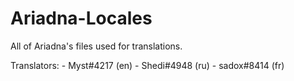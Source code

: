# Ariadna-Locales

All of Ariadna's files used for translations.

Translators: - Myst#4217 (en)
             - Shedi#4948 (ru)
             - sadox#8414 (fr)